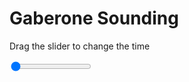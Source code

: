 <h1>Gaberone Sounding</h1>
<p>Drag the slider to change the time</p>

<div class="slidecontainer">
<input oninput='setImage(this)' class="slider" type="range" min="0" max="7" value="0" step="1" />
<img id='img'/>
</div>

<script>
var img = document.getElementById('img');
var img_array = ['/assets/images/skwt/skd_gaberone_wrfout_d01_2020-06-16_12:00:00.png',
'/assets/images/skwt/skd_gaberone_wrfout_d01_2020-06-16_18:00:00.png',
'/assets/images/skwt/skd_gaberone_wrfout_d01_2020-06-17_00:00:00.png',
'/assets/images/skwt/skd_gaberone_wrfout_d01_2020-06-17_06:00:00.png',
'/assets/images/skwt/skd_gaberone_wrfout_d01_2020-06-17_12:00:00.png',
'/assets/images/skwt/skd_gaberone_wrfout_d01_2020-06-17_18:00:00.png',
'/assets/images/skwt/skd_gaberone_wrfout_d01_2020-06-18_00:00:00.png',];
function setImage(obj)
{
        var value = obj.value;
        img.src = img_array[value];

}
</script>
